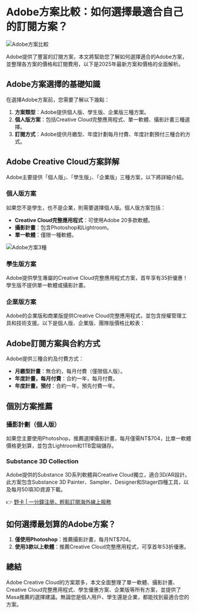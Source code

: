 # Adobe方案比較：如何選擇最適合自己的訂閱方案？

![Adobe方案比較](https://bbtdd.com/wp-content/uploads/img/24156402.webp)

Adobe提供了豐富的訂閱方案，本文將幫助您了解如何選擇適合的Adobe方案，並整理各方案的價格和訂閱費用，以下是2025年最新方案和價格的全面解析。

## Adobe方案選擇的基礎知識

在選擇Adobe方案前，您需要了解以下幾點：

1. **方案類型**：Adobe提供個人版、學生版、企業版三種方案。
2. **個人版方案**：包括Creative Cloud完整應用程式、單一軟體、攝影計畫三種選擇。
3. **訂閱方式**：Adobe提供月繳型、年度計劃每月付費、年度計劃預付三種合約方式。

## Adobe Creative Cloud方案詳解

Adobe主要提供「個人版」、「學生版」、「企業版」三種方案，以下將詳細介紹。

### 個人版方案

如果您不是學生，也不是企業，則需要選擇個人版。個人版方案包括：

- **Creative Cloud完整應用程式**：可使用Adobe 20多款軟體。
- **攝影計畫**：包含Photoshop和Lightroom。
- **單一軟體**：僅限一種軟體。

![Adobe方案3種](https://bbtdd.com/wp-content/uploads/img/7253573354337559.webp)

### 學生版方案

Adobe提供學生專屬的Creative Cloud完整應用程式方案，首年享有35折優惠！學生版不提供單一軟體或攝影計畫。

### 企業版方案

Adobe的企業版和商業版提供Creative Cloud完整應用程式，並包含授權管理工具和技術支援。以下是個人版、企業版、團隊版價格比較表：

## Adobe訂閱方案與合約方式

Adobe提供三種合約及付費方式：

- **月繳型計畫**：無合約，每月付費（僅限個人版）。
- **年度計畫，每月付費**：合約一年，每月付費。
- **年度計畫，預付**：合約一年，預先付費一年。

## 個別方案推薦

### 攝影計劃（個人版）

如果您主要使用Photoshop，推薦選擇攝影計畫，每月僅需NT$704，比單一軟體價格更划算，並包含Lightroom和1TB雲端儲存。

### Substance 3D Collection

Adobe提供的Substance 3D系列軟體與Creative Cloud獨立，適合3D/AR設計。此方案包含Substance 3D Painter、Sampler、Designer和Stager四種工具，以及每月50項3D資源下載。

👉 [野卡 | 一分鐘注册，輕鬆訂閱海外線上服務](https://bbtdd.com/yeka)

## 如何選擇最划算的Adobe方案？

1. **僅使用Photoshop**：推薦攝影計畫，每月NT$704。
2. **使用3款以上軟體**：推薦Creative Cloud完整應用程式，可享首年53折優惠。

## 總結

Adobe Creative Cloud的方案眾多，本文全面整理了單一軟體、攝影計畫、Creative Cloud完整應用程式、學生優惠方案、企業版等所有方案，並提供了Masa推薦的選擇建議。無論您是個人用戶、學生還是企業，都能找到最適合您的方案。